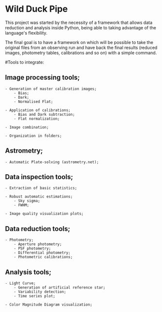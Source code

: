# Wild Duck Pipe

This project was started by the necessity of a framework that allows data reduction and analysis
inside Python, being able to taking advantage of the language's flexibility.

The final goal is to have a framework on which will be possible to take the original files from 
an observing run and have back the final results (reduced images, photometry tables, calibrations
and so on) with a simple command.

#Tools to integrate:

## Image processing tools;

	- Generation of master calibration images;
		- Bias;
		- Dark;
		- Normalised Flat;

	- Application of calibrations;
		- Bias and Dark subtraction;
		- Flat normalization;

	- Image combination;

	- Organization in folders;

## Astrometry;
	
	- Automatic Plate-solving (astrometry.net); 

## Data inspection tools;

	- Extraction of basic statistics;

	- Robust automatic estimations;
		- Sky sigma;
		- FWHM;

	- Image quality visualization plots;


## Data reduction tools;

	- Photometry;
		- Aperture photometry;
		- PSF photometry;
		- Differential photometry;
		- Photometric calibrations;

## Analysis tools;

	- Light Curve;
		- Generation of artificial reference star;
		- Variability detection;
		- Time series plot;

	- Color Magnitude Diagram visualization;


